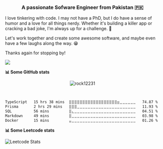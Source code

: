 <h3 align="center">A passionate Sofware Engineer from Pakistan 🇵🇰</h3>

I love tinkering with code. I may not have a PhD, but I do have a sense of humor and a love for all things nerdy. Whether it's building a killer app or cracking a bad joke, I'm always up for a challenge. 🚀

 Let's work together and create some awesome software, and maybe even have a few laughs along the way. 😁

Thanks again for stopping by!

![]([https://bit.ly/3hCYy84])


<summary> <b>📊 Some GitHub stats </b></summary>
<p align='center'>
  <img align="center" src="https://github-readme-streak-stats.herokuapp.com/?user=Maham-Anwaar&show_icons=true&title_color=fff&icon_color=79ff97&text_color=efefef&bg_color=24292e" alt="rock12231" />
</p>
  <br>
 
<!--START_SECTION:waka-->

```txt
TypeScript   15 hrs 38 mins  ⣿⣿⣿⣿⣿⣿⣿⣿⣿⣿⣿⣿⣿⣿⣿⣿⣿⣿⣶⣀⣀⣀⣀⣀⣀   74.87 %
Prisma       2 hrs 29 mins   ⣿⣿⣿⣀⣀⣀⣀⣀⣀⣀⣀⣀⣀⣀⣀⣀⣀⣀⣀⣀⣀⣀⣀⣀⣀   11.93 %
SQL          56 mins         ⣿⣄⣀⣀⣀⣀⣀⣀⣀⣀⣀⣀⣀⣀⣀⣀⣀⣀⣀⣀⣀⣀⣀⣀⣀   04.51 %
Markdown     49 mins         ⣿⣀⣀⣀⣀⣀⣀⣀⣀⣀⣀⣀⣀⣀⣀⣀⣀⣀⣀⣀⣀⣀⣀⣀⣀   03.98 %
Docker       15 mins         ⣤⣀⣀⣀⣀⣀⣀⣀⣀⣀⣀⣀⣀⣀⣀⣀⣀⣀⣀⣀⣀⣀⣀⣀⣀   01.26 %
```

<!--END_SECTION:waka-->


<summary> <b>📊 Some Leetcode stats </b></summary>


 ![Leetcode Stats](https://leetcard.jacoblin.cool/Maham-Anwaar/?ext=activity?theme=nord)



